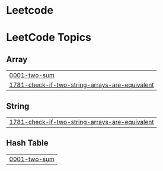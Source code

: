 # Leetcode
<!---LeetCode Topics Start-->
# LeetCode Topics
## Array
|  |
| ------- |
| [0001-two-sum](https://github.com/srikanthreddygunukula/Leetcode/tree/master/0001-two-sum) |
| [1781-check-if-two-string-arrays-are-equivalent](https://github.com/srikanthreddygunukula/Leetcode/tree/master/1781-check-if-two-string-arrays-are-equivalent) |
## String
|  |
| ------- |
| [1781-check-if-two-string-arrays-are-equivalent](https://github.com/srikanthreddygunukula/Leetcode/tree/master/1781-check-if-two-string-arrays-are-equivalent) |
## Hash Table
|  |
| ------- |
| [0001-two-sum](https://github.com/srikanthreddygunukula/Leetcode/tree/master/0001-two-sum) |
<!---LeetCode Topics End-->